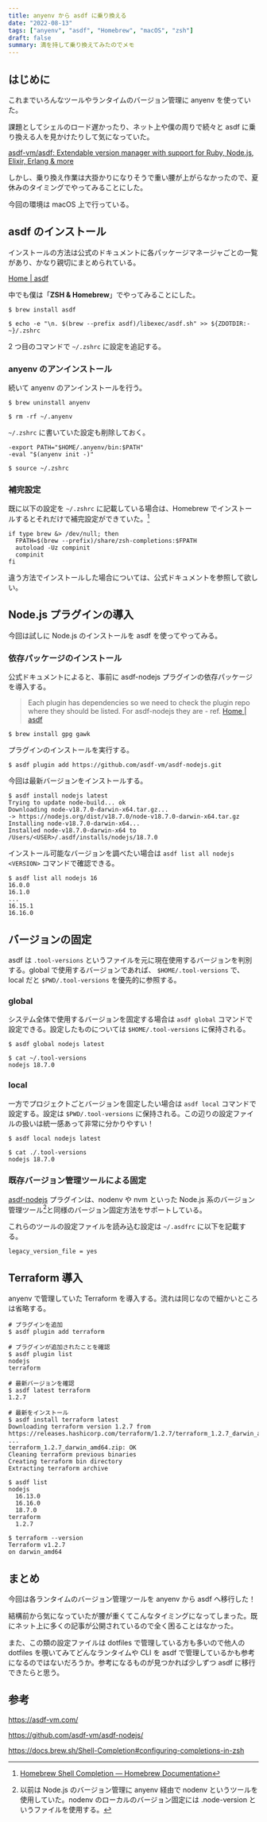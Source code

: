 ```yaml
---
title: anyenv から asdf に乗り換える
date: "2022-08-13"
tags: ["anyenv", "asdf", "Homebrew", "macOS", "zsh"]
draft: false
summary: 満を持して乗り換えてみたのでメモ
---
```


## はじめに

これまでいろんなツールやランタイムのバージョン管理に anyenv を使っていた。

課題としてシェルのロード遅かったり、ネット上や僕の周りで続々と asdf に乗り換える人を見かけたりして気になっていた。

[asdf\-vm/asdf: Extendable version manager with support for Ruby, Node\.js, Elixir, Erlang & more](https://github.com/asdf-vm/asdf)

しかし、乗り換え作業は大掛かりになりそうで重い腰が上がらなかったので、夏休みのタイミングでやってみることにした。

今回の環境は macOS 上で行っている。

## asdf のインストール

インストールの方法は公式のドキュメントに各パッケージマネージャごとの一覧があり、かなり親切にまとめられている。

[Home \| asdf](https://asdf-vm.com/guide/getting-started.html#_3-install-asdf)

中でも僕は「**ZSH & Homebrew**」でやってみることにした。

```shell
$ brew install asdf

$ echo -e "\n. $(brew --prefix asdf)/libexec/asdf.sh" >> ${ZDOTDIR:-~}/.zshrc
```

2 つ目のコマンドで `~/.zshrc` に設定を追記する。

### anyenv のアンインストール

続いて anyenv のアンインストールを行う。

```shell
$ brew uninstall anyenv
```

```shell
$ rm -rf ~/.anyenv
```

`~/.zshrc` に書いていた設定も削除しておく。

```diff:~/.zshrc showLineNumbers
-export PATH="$HOME/.anyenv/bin:$PATH"
-eval "$(anyenv init -)"
```

```shell
$ source ~/.zshrc
```

### 補完設定

既に以下の設定を `~/.zshrc` に記載している場合は、Homebrew でインストールするとそれだけで補完設定ができていた。[^1]

```shell:~/.zshrc showLineNumbers
if type brew &> /dev/null; then
  FPATH=$(brew --prefix)/share/zsh-completions:$FPATH
  autoload -Uz compinit
  compinit
fi
```

違う方法でインストールした場合については、公式ドキュメントを参照して欲しい。

## Node.js プラグインの導入

今回は試しに Node.js のインストールを asdf を使ってやってみる。

### 依存パッケージのインストール

公式ドキュメントによると、事前に asdf-nodejs プラグインの依存パッケージを導入する。

> Each plugin has dependencies so we need to check the plugin repo where they should be listed. For asdf-nodejs they are - ref. [Home \| asdf](https://asdf-vm.com/guide/getting-started.html#plugin-dependencies)

```shell
$ brew install gpg gawk
```

プラグインのインストールを実行する。

```shell
$ asdf plugin add https://github.com/asdf-vm/asdf-nodejs.git
```

今回は最新バージョンをインストールする。

```shell
$ asdf install nodejs latest
Trying to update node-build... ok
Downloading node-v18.7.0-darwin-x64.tar.gz...
-> https://nodejs.org/dist/v18.7.0/node-v18.7.0-darwin-x64.tar.gz
Installing node-v18.7.0-darwin-x64...
Installed node-v18.7.0-darwin-x64 to /Users/<USER>/.asdf/installs/nodejs/18.7.0
```

インストール可能なバージョンを調べたい場合は `asdf list all nodejs <VERSION>` コマンドで確認できる。

```shell
$ asdf list all nodejs 16
16.0.0
16.1.0
...
16.15.1
16.16.0
```

## バージョンの固定

asdf は `.tool-versions` というファイルを元に現在使用するバージョンを判別する。global で使用するバージョンであれば、 `$HOME/.tool-versions` で、local だと `$PWD/.tool-versions` を優先的に参照する。

### global

システム全体で使用するバージョンを固定する場合は `asdf global` コマンドで設定できる。設定したものについては `$HOME/.tool-versions` に保持される。

```shell
$ asdf global nodejs latest

$ cat ~/.tool-versions
nodejs 18.7.0
```

### local

一方でプロジェクトごとバージョンを固定したい場合は `asdf local` コマンドで設定する。設定は `$PWD/.tool-versions` に保持される。この辺りの設定ファイルの扱いは統一感あって非常に分かりやすい！

```shell
$ asdf local nodejs latest

$ cat ./.tool-versions
nodejs 18.7.0
```

### 既存バージョン管理ツールによる固定

[asdf-nodejs](https://github.com/asdf-vm/asdf-nodejs/#nvmrc-and-node-version-support) プラグインは、nodenv や nvm といった Node.js 系のバージョン管理ツール[^2]と同様のバージョン固定方法をサポートしている。

これらのツールの設定ファイルを読み込む設定は `~/.asdfrc` に以下を記載する。

```shell:~/.asdfrc showLineNumbers
legacy_version_file = yes
```

## Terraform 導入

anyenv で管理していた Terraform を導入する。流れは同じなので細かいところは省略する。

```shell
# プラグインを追加
$ asdf plugin add terraform

# プラグインが追加されたことを確認
$ asdf plugin list
nodejs
terraform

# 最新バージョンを確認
$ asdf latest terraform
1.2.7

# 最新をインストール
$ asdf install terraform latest
Downloading terraform version 1.2.7 from https://releases.hashicorp.com/terraform/1.2.7/terraform_1.2.7_darwin_amd64.zip
...
terraform_1.2.7_darwin_amd64.zip: OK
Cleaning terraform previous binaries
Creating terraform bin directory
Extracting terraform archive

$ asdf list
nodejs
  16.13.0
  16.16.0
  18.7.0
terraform
  1.2.7

$ terraform --version
Terraform v1.2.7
on darwin_amd64
```

## まとめ

今回は各ランタイムのバージョン管理ツールを anyenv から asdf へ移行した！

結構前から気になっていたが腰が重くてこんなタイミングになってしまった。既にネット上に多くの記事が公開されているので全く困ることはなかった。

また、この類の設定ファイルは dotfiles で管理している方も多いので他人の dotfiles を覗いてみてどんなランタイムや CLI を asdf で管理しているかも参考になるのではないだろうか。参考になるものが見つかれば少しずつ asdf に移行できたらと思う。

## 参考

https://asdf-vm.com/

https://github.com/asdf-vm/asdf-nodejs/

https://docs.brew.sh/Shell-Completion#configuring-completions-in-zsh

[^1]: [Homebrew Shell Completion — Homebrew Documentation](https://docs.brew.sh/Shell-Completion#configuring-completions-in-zsh)
[^2]: 以前は Node.js のバージョン管理に anyenv 経由で nodenv というツールを使用していた。nodenv のローカルのバージョン固定には .node-version というファイルを使用する。
